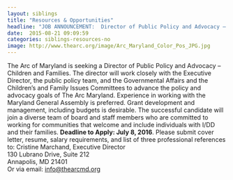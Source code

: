 ```yaml
---
layout: siblings
title: "Resources & Opportunities"
headline: "JOB ANNOUNCEMENT:  Director of Public Policy and Advocacy – Children and Families, The Arc Maryland"
date:  2015-08-21 09:09:59
categories: siblings-resources-no
image: http://www.thearc.org/image/Arc_Maryland_Color_Pos_JPG.jpg
---
```

The Arc of Maryland is seeking a Director of Public Policy and Advocacy – Children and Families. The director will work closely with the Executive Director, the public policy team, and the Governmental Affairs and the Children’s and Family Issues Committees to advance the policy and advocacy goals of The Arc Maryland. Experience in working with the Maryland General Assembly is preferred. Grant development and management, including budgets is desirable. The successful candidate will join a diverse team of board and staff members who are committed to working for communities that welcome and include individuals with I/DD and their families. <b>Deadline to Apply: July 8, 2016</b>.
Please submit cover letter, resume, salary requirements, and list of three professional references to: Cristine Marchand, Executive Director
<br>130 Lubrano Drive, Suite 212 
<br>Annapolis, MD 21401 
<br>Or via email: <a href="mailto:info@thearcmd.org">info@thearcmd.org</a>
